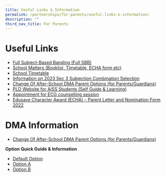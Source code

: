 ```yaml
---
title: Useful Links & Information
permalink: /partnerships/for-parents/useful-links-n-information/
description: ""
third_nav_title: For Parents
---
```

# **Useful Links**<br>
*   [Full Subject-Based Banding (Full SBB)](https://ahmadibrahimsec.moe.edu.sg/useful-info/full-subject-based-banding)
*   [School Matters (Booklist, Timetable, ECHA form etc)](https://ahmadibrahimsec.moe.edu.sg/useful-info/school-matters/books-stationery-list-2023/)
*   [School Timetable](https://ahmadibrahimsec.moe.edu.sg/useful-info/school-matters/school-timetable/)
*   [Information on 2023 Sec 3 Subjection Combination Selection](https://go.gov.sg/aiss-sec3-subjcombination)
*   [Change Of After-School DMA Parent Options (for Parents/Guardians)](https://form.gov.sg/6143ec0c70054d0012da2b0f)
*   [PLD Website for AISS Students (Self Guide & Learning)](https://sites.google.com/moe.edu.sg/ictaiss4students/home)
*   [Appointment for ECG counselling session](https://go.gov.sg/ecgc-rachel)
*   [Edusave Character Award (ECHA) – Parent Letter and Nomination Form 2022](https://ahmadibrahimsec-moe-edu-sg-admin.cwp.sg/qql/slot/u529/2022/For%20Parents/Useful%20Links%20&%20Information/Edusave%20Character%20Award%20(ECHA)/ECHA_2022.pdf)

# **DMA Information**<br>
*   [Change Of After-School DMA Parent Options (for Parents/Guardians)](https://form.gov.sg/6143ec0c70054d0012da2b0f)

**Option Quick Guide & Information**

*   [Default Option](https://ahmadibrahimsec-moe-edu-sg-admin.cwp.sg/qql/slot/u529/2022/For%20Parents/Useful%20Links%20&%20Information/DMA%20Information/PORC4%20-%20DMA%20Parent%20Guide%20for%20Default%20Option%20Chrome%20Devices_2%20Sep%2021.pdf)
*   [Option A](https://ahmadibrahimsec-moe-edu-sg-admin.cwp.sg/qql/slot/u529/2022/For%20Parents/Useful%20Links%20&%20Information/DMA%20Information/PORC5%20-%20DMA%20Parent%20Guide%20for%20Option%20A%20Chrome%20Devices_2%20Sep%2021.pdf)
*   [Option B](https://ahmadibrahimsec-moe-edu-sg-admin.cwp.sg/qql/slot/u529/2022/For%20Parents/Useful%20Links%20&%20Information/DMA%20Information/PORC6%20-%20DMA%20Parent%20Guide%20for%20Option%20B%20Chrome%20Devices_2%20Sep%2021.pdf)